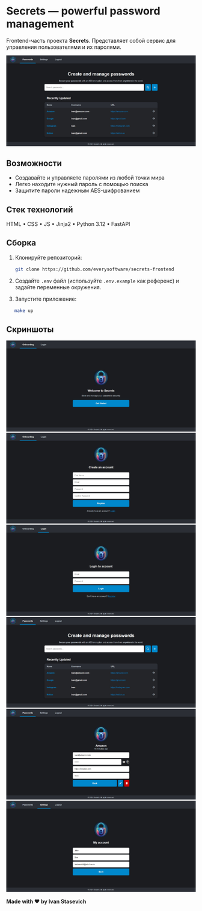 # Secrets — powerful password management

Frontend-часть проекта **Secrets**. Представляет собой сервис для управления пользователями и их паролями.

![img_6.png](img_6.png)

## Возможности
* Создавайте и управляете паролями из любой точки мира
* Легко находите нужный пароль с помощью поиска
* Защитите пароли надежным AES-шифрованием

## Стек технологий

HTML • CSS • JS • Jinja2 • Python 3.12 • FastAPI

## Сборка

1. Клонируйте репозиторий:

    ```bash
    git clone https://github.com/everysoftware/secrets-frontend
    ```
2. Создайте `.env` файл (используйте `.env.example` как референс) и задайте переменные окружения.

3. Запустите приложение:

```bash
   make up
```

## Скриншоты

![img.png](img.png)
![img_2.png](img_2.png)
![img_1.png](img_1.png)
![img_6.png](img_6.png)
![img_4.png](img_4.png)
![img_7.png](img_7.png)

**Made with ❤️ by Ivan Stasevich**
